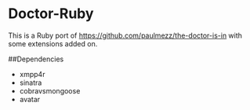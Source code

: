 <!-- vim: set noexpandtab tabstop=4 shiftwidth=4 : -->
Doctor-Ruby
===========

This is a Ruby port of https://github.com/paulmezz/the-doctor-is-in with some extensions added on.


##Dependencies

+	xmpp4r
+	sinatra
+	cobravsmongoose
+	avatar

